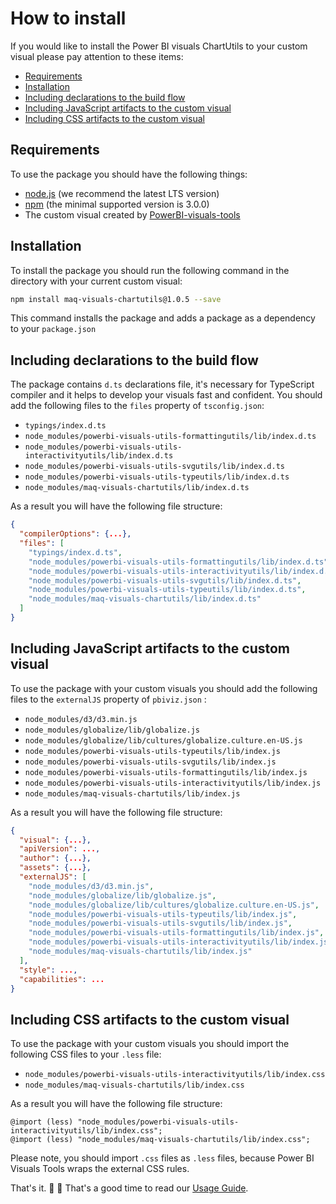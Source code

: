 # How to install
If you would like to install the Power BI visuals ChartUtils to your custom visual please pay attention to these items:
* [Requirements](#requirements)
* [Installation](#installation)
* [Including declarations to the build flow](#including-declarations-to-the-build-flow)
* [Including JavaScript artifacts to the custom visual](#including-javascript-artifacts-to-the-custom-visual)
* [Including CSS artifacts to the custom visual](#including-css-artifacts-to-the-custom-visual)

## Requirements
To use the package you should have the following things:
* [node.js](https://nodejs.org) (we recommend the latest LTS version)
* [npm](https://www.npmjs.com/) (the minimal supported version is 3.0.0)
* The custom visual created by [PowerBI-visuals-tools](https://github.com/Microsoft/PowerBI-visuals-tools)

## Installation
To install the package you should run the following command in the directory with your current custom visual:

```bash
npm install maq-visuals-chartutils@1.0.5 --save
```

This command installs the package and adds a package as a dependency to your ```package.json```

## Including declarations to the build flow
The package contains ```d.ts``` declarations file, it's necessary for TypeScript compiler and it helps to develop your visuals fast and confident. You should add the following files to the ```files``` property of ```tsconfig.json```:
* ```typings/index.d.ts```
* ```node_modules/powerbi-visuals-utils-formattingutils/lib/index.d.ts```
* ```node_modules/powerbi-visuals-utils-interactivityutils/lib/index.d.ts```
* ```node_modules/powerbi-visuals-utils-svgutils/lib/index.d.ts```
* ```node_modules/powerbi-visuals-utils-typeutils/lib/index.d.ts```
* ```node_modules/maq-visuals-chartutils/lib/index.d.ts```

As a result you will have the following file structure:
```json
{
  "compilerOptions": {...},
  "files": [
    "typings/index.d.ts",
    "node_modules/powerbi-visuals-utils-formattingutils/lib/index.d.ts",
    "node_modules/powerbi-visuals-utils-interactivityutils/lib/index.d.ts",
    "node_modules/powerbi-visuals-utils-svgutils/lib/index.d.ts",
    "node_modules/powerbi-visuals-utils-typeutils/lib/index.d.ts",
    "node_modules/maq-visuals-chartutils/lib/index.d.ts"
  ]
}
```

## Including JavaScript artifacts to the custom visual
To use the package with your custom visuals you should add the following files to the ```externalJS``` property of ```pbiviz.json``` :
* ```node_modules/d3/d3.min.js```
* ```node_modules/globalize/lib/globalize.js```
* ```node_modules/globalize/lib/cultures/globalize.culture.en-US.js```
* ```node_modules/powerbi-visuals-utils-typeutils/lib/index.js```
* ```node_modules/powerbi-visuals-utils-svgutils/lib/index.js```
* ```node_modules/powerbi-visuals-utils-formattingutils/lib/index.js```
* ```node_modules/powerbi-visuals-utils-interactivityutils/lib/index.js```
* ```node_modules/maq-visuals-chartutils/lib/index.js```

As a result you will have the following file structure:
```json
{
  "visual": {...},
  "apiVersion": ...,
  "author": {...},
  "assets": {...},
  "externalJS": [
    "node_modules/d3/d3.min.js",
    "node_modules/globalize/lib/globalize.js",
    "node_modules/globalize/lib/cultures/globalize.culture.en-US.js",
    "node_modules/powerbi-visuals-utils-typeutils/lib/index.js",
    "node_modules/powerbi-visuals-utils-svgutils/lib/index.js",
    "node_modules/powerbi-visuals-utils-formattingutils/lib/index.js",
    "node_modules/powerbi-visuals-utils-interactivityutils/lib/index.js",
    "node_modules/maq-visuals-chartutils/lib/index.js"
  ],
  "style": ...,
  "capabilities": ...
}
```

## Including CSS artifacts to the custom visual
To use the package with your custom visuals you should import the following CSS files to your ```.less``` file:

* ```node_modules/powerbi-visuals-utils-interactivityutils/lib/index.css```
* ```node_modules/maq-visuals-chartutils/lib/index.css```

As a result you will have the following file structure:
```less
@import (less) "node_modules/powerbi-visuals-utils-interactivityutils/lib/index.css";
@import (less) "node_modules/maq-visuals-chartutils/lib/index.css";
```

Please note, you should import ```.css``` files as ```.less``` files, because Power BI Visuals Tools wraps the external CSS rules.

That's it. :rocket: :metal: That's a good time to read our [Usage Guide](./usage-guide.md).
